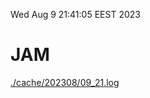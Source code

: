 Wed Aug  9 21:41:05 EEST 2023
# JAM
<a href='./cache/202308/09_21.log'>./cache/202308/09_21.log</a>
